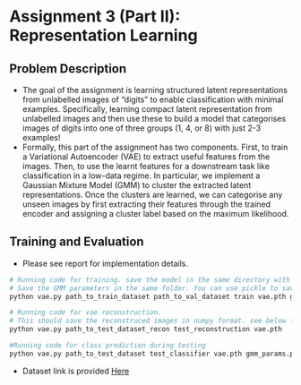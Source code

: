 # Assignment 3 (Part II): Representation Learning

## Problem Description

- The goal of the assignment is learning structured latent representations from unlabelled images of “digits” to enable classification with minimal examples. Specifically, learning compact latent representation from unlabelled images and then use these to build a model that categorises images of digits into one of three groups (1, 4, or 8) with just 2-3 examples!
- Formally, this part of the assignment has two components. First, to train a Variational Autoencoder (VAE) to extract useful features from the images. Then, to use the learnt features for a downstream task like classification in a low-data regime. In particular, we implement a Gaussian Mixture Model (GMM) to cluster the extracted latent representations. Once the clusters are learned,  we can categorise any unseen images by first extracting their features through the trained encoder and assigning a cluster label based on the maximum likelihood.

## Training and Evaluation
- Please see report for implementation details.
```python
# Running code for training. save the model in the same directory with name "vae.path"
# Save the GMM parameters in the same folder. You can use pickle to save the parameters. 
python vae.py path_to_train_dataset path_to_val_dataset train vae.pth gmm_params.pkl

# Running code for vae reconstruction.
# This should save the reconstruced images in numpy format. see below for more details.
python vae.py path_to_test_dataset_recon test_reconstruction vae.pth

#Running code for class prediction during testing
python vae.py path_to_test_dataset test_classifier vae.pth gmm_params.pkl
```

- Dataset link is provided [Here](https://drive.google.com/drive/folders/1CLxNjtoLfV9e678kXr_21wiD_yoxpkDZ?usp=sharing)
